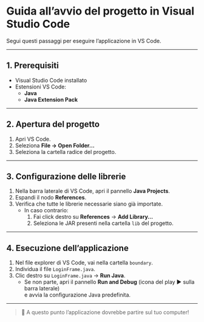 # Guida all’avvio del progetto in Visual Studio Code

Segui questi passaggi per eseguire l’applicazione in VS Code.

---

## 1. Prerequisiti

- Visual Studio Code installato  
- Estensioni VS Code:
  - **Java**  
  - **Java Extension Pack**

---

## 2. Apertura del progetto

1. Apri VS Code.  
2. Seleziona **File → Open Folder…**  
3. Seleziona la cartella radice del progetto.

---

## 3. Configurazione delle librerie

1. Nella barra laterale di VS Code, apri il pannello **Java Projects**.  
2. Espandi il nodo **References**.  
3. Verifica che tutte le librerie necessarie siano già importate.  
   - In caso contrario:
     1. Fai click destro su **References** → **Add Library…**  
     2. Seleziona le JAR presenti nella cartella `lib` del progetto.

---

## 4. Esecuzione dell’applicazione

1. Nel file explorer di VS Code, vai nella cartella `boundary`.  
2. Individua il file `LoginFrame.java`.  
3. Clic destro su `LoginFrame.java` → **Run Java**.  
   - Se non parte, apri il pannello **Run and Debug** (icona del play ▶️ sulla barra laterale)  
     e avvia la configurazione Java predefinita.

---

> 🎉 A questo punto l’applicazione dovrebbe partire sul tuo computer!
